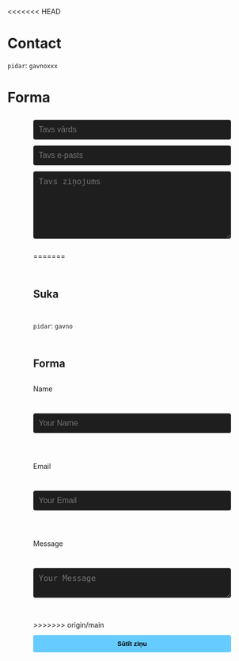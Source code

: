 <<<<<<< HEAD
# Contact
`pidar`: `gavnoxxx`

# Forma


<style>
  .contact-form {
    max-width: 400px;
    margin: 2em auto;
    display: flex;
    flex-direction: column;
    gap: 12px;
  }

  .contact-form input,
  .contact-form textarea {
    background: #1e1e1e;
    color: #fff;
    border: 1px solid #444;
    padding: 10px;
    font-size: 16px;
    border-radius: 4px;
    width: 100%;
    box-sizing: border-box;
  }

  .contact-form input:focus,
  .contact-form textarea:focus {
    outline: none;
    border-color: #6cf;
  }

  .contact-form button {
    background: #6cf;
    color: #000;
    border: none;
    padding: 10px;
    font-weight: bold;
    border-radius: 4px;
    cursor: pointer;
    transition: background 0.3s ease;
  }

  .contact-form button:hover {
    background: #4ae;
  }
</style>

<form class="contact-form" action="https://formsubmit.co/rewrwerwrwe@gmail.com" method="POST">
  <input id="name" type="text" name="name" required placeholder="Tavs vārds">
  <input id="email" type="email" name="email" required placeholder="Tavs e-pasts">
  <textarea id="message" name="message" rows="6" required placeholder="Tavs ziņojums"></textarea>

=======
## Suka
`pidar`: `gavno`
## Forma
<form action="https://formsubmit.co/r32r23r23@gmail.com" method="POST">
   <label for="name">Name</label><br>
  <input id="name" type="text" name="name" required placeholder="Your Name"><br><br>
  <label for="email">Email</label><br>
  <input id="email" type="email" name="email" required placeholder="Your Email"><br><br>
  <label for="message">Message</label><br>
  <textarea id="message" name="message" required placeholder="Your Message"></textarea><br><br>
>>>>>>> origin/main
  <input type="hidden" name="_captcha" value="false">
  <input type="hidden" name="_next" value="https://borakouua23.github.io/email-sent">
  <button type="submit">Sūtīt ziņu</button>
</form>
